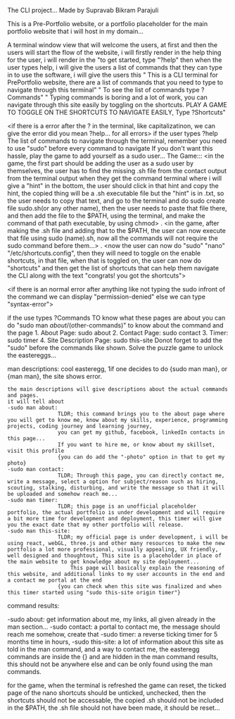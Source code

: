 The CLI project...
Made by Supravab Bikram Parajuli

This is a Pre-Portfolio website, or a portfolio placeholder for the main portfolio website that i will host in my domain...

A terminal window view that will welcome the users, at first and then the users will start the flow of the website,
i will firstly render in the help thing for the user, i will render in the "to get started, type "?help"
then when the user types help, i will give the users a list of commands that they can type in to use the software, i will give the users this
" This is a CLI terminal for PrePortfolio website, there are a list of commands that you need to type to navigate through this terminal"
" To see the list of commands type ?Commands"
" Typing commands is boring and a lot of work, you can navigate through this site easily by toggling on the shortcuts. PLAY A GAME TO TOGGLE ON THE
SHORTCUTS TO NAVIGATE EASILY, Type ?Shortcuts"

<if there is a error after the ? in the terminal, like capitalizatinon, we can give the error did you mean ?help... for all errors>
if the user types ?help
The list of commands to navigate through the terminal, remember you need to use "sudo" before every command to navigate
If you don't want this hassle, play the game to add yourself as a sudo user...
The Game:::
<in the game, the first part should be adding the user as a sudo user by themselves, the user has to find the missing .sh file from the contact
output from the terminal output when they get the command terminal where i will give a "hint" in the bottom, the user should click in that hint and copy the hint, the copied thing will be a .sh executable file but the "hint" is in .txt, so the user needs to copy that text, and go to the terminal and do sudo create file sudo.sh(or any other name), then the user needs to paste that file there, and then add the file to the $PATH, using the terminal, and make the command of that path executable, by using chmod>
.
<in the game, after making the .sh file and adding that to the $PATH, the user can now execute that file using sudo (name).sh, now all the commands will not require the sudo command before them...>
.
<now the user can now do "sudo" "nano" "/etc/shortcuts.config", then they will need to toggle on the enable shortcuts, in that file, when that is toggled on, the user can now do "shortcuts" and then get the list of shortcuts that can help them navigate the CLI along with the text
"congrats! you got the shortcuts">

<if there is an normal error after anything like not typing the sudo infront of the command we can display "permission-denied" else we can type "syntax-error">

if the use types ?Commands
TO know what these pages are about you can do "sudo man $about/($other-commands)" to know about the command and the page 1. About Page: sudo about 2. Contact Page: sudo contact 3. Timer: sudo timer 4. Site Description Page: sudo this-site
Donot forget to add the "sudo" before the commands like shown.
Solve the puzzle game to unlock the eastereggs...

man descriptions:
cool easteregg, 1if one decides to do {sudo man man}, or {man man}, the site shows error.

    the main descriptions will give descriptions about the actual commands and pages.
    it will tell about
    -sudo man about:
                    TLDR; this command brings you to the about page where you will get to know me, know about my skills, experience, programming projects, coding journey and learning journey,
                    you can get my github, facebook, linkedIn contacts in this page...
                    If you want to hire me, or know about my skillset, visit this profile
                    {you can do add the "-photo" option in that to get my photo}
    -sudo man contact:
                    TLDR; Through this page, you can directly contact me, write a message, select a option for subject/reason such as hiring, scouting, stalking, disturbing, and write the message so that it will be uploaded and somehow reach me...
    -sudo man timer:
                    TLDR; this page is an unofficial placeholder portfolio, the actual portfolio is under development and will require a bit more time for development and deployment, this timer will give you the exact date that my other portfolio will release.
    -sudo man this-site:
                    TLDR; my official page is under development, i will be using react, webGL, three.js and other many resources to make the new portfolio a lot more professional, visually appealing, UX friendly, well designed and thoughtout, This site is a placeholder in place of the main website to get knowledge about my site deployment...
                        This page will basically explain the reasoning of this website, and additional links to my user accounts in the end and a contact me portal at the end
                    {you can check when this site was finalized and when this timer started using "sudo this-site origin timer"}

command results:

-sudo about:
get information about me, my links, all given already in the man section...
-sudo contact:
a portal to contact me, the message should reach me somehow, create that
-sudo timer:
a reverse ticking timer for 5 months time in hours,
-sudo this-site:
a lot of information about this site as told in the man command, and a way to contact me,
the easteregg commands are inside the {} and are hidden in the man command results, this should not be anywhere else and can be only found using the man commands.

for the game, when the terminal is refreshed the game can reset, the ticked page of the nano shortcuts should be unticked, unchecked, then the shortcuts should not be accessable, the copied .sh should not be included in the $PATH, the .sh file should not have been made, it should be reset...
